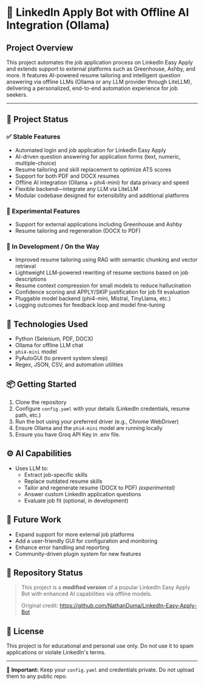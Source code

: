 
# 🧠 LinkedIn Apply Bot with Offline AI Integration (Ollama)

## Project Overview

This project automates the job application process on LinkedIn Easy Apply and extends support to external platforms such as Greenhouse, Ashby, and more. It features AI-powered resume tailoring and intelligent question answering via offline LLMs (Ollama or any LLM provider through LiteLLM), delivering a personalized, end-to-end automation experience for job seekers.

---

## 🚦 Project Status

### ✅ Stable Features

- Automated login and job application for LinkedIn Easy Apply
- AI-driven question answering for application forms (text, numeric, multiple-choice)
- Resume tailoring and skill replacement to optimize ATS scores
- Support for both PDF and DOCX resumes
- Offline AI integration (Ollama + phi4-mini) for data privacy and speed
- Flexible backend—integrate any LLM via LiteLLM
- Modular codebase designed for extensibility and additional platforms

### 🧪 Experimental Features

- Support for external applications including Greenhouse and Ashby
- Resume tailoring and regeneration (DOCX to PDF)

### 🚧 In Development / On the Way

- Improved resume tailoring using RAG with semantic chunking and vector retrieval
- Lightweight LLM-powered rewriting of resume sections based on job descriptions
- Resume context compression for small models to reduce hallucination
- Confidence scoring and APPLY/SKIP justification for job fit evaluation
- Pluggable model backend (phi4-mini, Mistral, TinyLlama, etc.)
- Logging outcomes for feedback loop and model fine-tuning


## 🧩 Technologies Used

- Python (Selenium, PDF, DOCX)
- Ollama for offline LLM chat
- `phi4-mini` model
- PyAutoGUI (to prevent system sleep)
- Regex, JSON, CSV, and automation utilities


## 📦 Getting Started

1. Clone the repository
2. Configure `config.yaml` with your details (LinkedIn credentials, resume path, etc.)
3. Run the bot using your preferred driver (e.g., Chrome WebDriver)
4. Ensure Ollama and the `phi4-mini` model are running locally
5. Ensure you have Groq API Key in .env file.

## ⚙️ AI Capabilities

- Uses LLM to:
  - Extract job-specific skills
  - Replace outdated resume skills
  - Tailor and regenerate resume (DOCX to PDF) *(experimental)*
  - Answer custom LinkedIn application questions
  - Evaluate job fit (optional, in development)

## 🔮 Future Work

- Expand support for more external job platforms
- Add a user-friendly GUI for configuration and monitoring
- Enhance error handling and reporting
- Community-driven plugin system for new features


## 📁 Repository Status

> This project is a **modified version** of a popular LinkedIn Easy Apply Bot with enhanced AI capabilities via offline models.
> 
> Original credit: https://github.com/NathanDuma/LinkedIn-Easy-Apply-Bot

## 📜 License

This project is for educational and personal use only. Do not use it to spam applications or violate LinkedIn's terms.

---

🔐 **Important:** Keep your `config.yaml` and credentials private. Do not upload them to any public repo.
